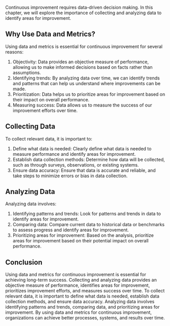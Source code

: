 
Continuous improvement requires data-driven decision making. In this chapter, we will explore the importance of collecting and analyzing data to identify areas for improvement.

Why Use Data and Metrics?
-------------------------

Using data and metrics is essential for continuous improvement for several reasons:

1. Objectivity: Data provides an objective measure of performance, allowing us to make informed decisions based on facts rather than assumptions.
2. Identifying trends: By analyzing data over time, we can identify trends and patterns that can help us understand where improvements can be made.
3. Prioritization: Data helps us to prioritize areas for improvement based on their impact on overall performance.
4. Measuring success: Data allows us to measure the success of our improvement efforts over time.

Collecting Data
---------------

To collect relevant data, it is important to:

1. Define what data is needed: Clearly define what data is needed to measure performance and identify areas for improvement.
2. Establish data collection methods: Determine how data will be collected, such as through surveys, observations, or existing systems.
3. Ensure data accuracy: Ensure that data is accurate and reliable, and take steps to minimize errors or bias in data collection.

Analyzing Data
--------------

Analyzing data involves:

1. Identifying patterns and trends: Look for patterns and trends in data to identify areas for improvement.
2. Comparing data: Compare current data to historical data or benchmarks to assess progress and identify areas for improvement.
3. Prioritizing areas for improvement: Based on the analysis, prioritize areas for improvement based on their potential impact on overall performance.

Conclusion
----------

Using data and metrics for continuous improvement is essential for achieving long-term success. Collecting and analyzing data provides an objective measure of performance, identifies areas for improvement, prioritizes improvement efforts, and measures success over time. To collect relevant data, it is important to define what data is needed, establish data collection methods, and ensure data accuracy. Analyzing data involves identifying patterns and trends, comparing data, and prioritizing areas for improvement. By using data and metrics for continuous improvement, organizations can achieve better processes, systems, and results over time.

